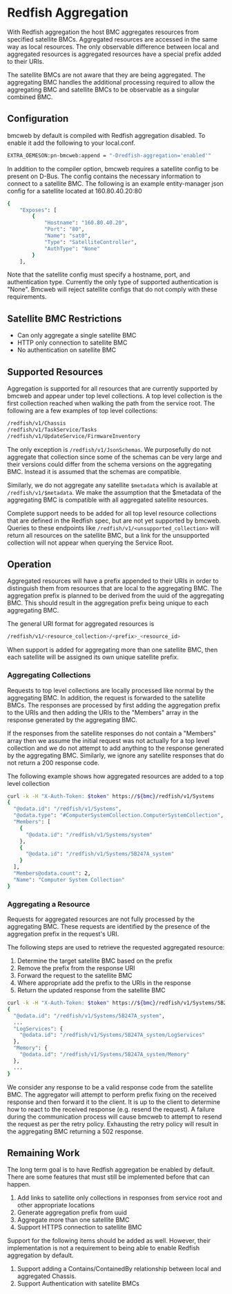 # Redfish Aggregation

With Redfish aggregation the host BMC aggregates resources from specified
satellite BMCs. Aggregated resources are accessed in the same way as local
resources. The only observable difference between local and aggregated resources
is aggregated resources have a special prefix added to their URIs.

The satellite BMCs are not aware that they are being aggregated. The aggregating
BMC handles the additional processing required to allow the aggregating BMC and
satellite BMCs to be observable as a singular combined BMC.

## Configuration

bmcweb by default is compiled with Redfish aggregation disabled. To enable it
add the following to your local.conf.

```bash
EXTRA_OEMESON:pn-bmcweb:append = "-Dredfish-aggregation='enabled'"
```

In addition to the compiler option, bmcweb requires a satellite config to be
present on D-Bus. The config contains the necessary information to connect to a
satellite BMC. The following is an example entity-manager json config for a
satellite located at 160.80.40.20:80

```bash
{
    "Exposes": [
        {
            "Hostname": "160.80.40.20",
            "Port": "80",
            "Name": "sat0",
            "Type": "SatelliteController",
            "AuthType": "None"
        }
    ],
```

Note that the satellite config must specify a hostname, port, and authentication
type. Currently the only type of supported authentication is "None". Bmcweb will
reject satellite configs that do not comply with these requirements.

## Satellite BMC Restrictions

- Can only aggregate a single satellite BMC
- HTTP only connection to satellite BMC
- No authentication on satellite BMC

## Supported Resources

Aggregation is supported for all resources that are currently supported by
bmcweb and appear under top level collections. A top level collection is the
first collection reached when walking the path from the service root. The
following are a few examples of top level collections:

```bash
/redfish/v1/Chassis
/redfish/v1/TaskService/Tasks
/redfish/v1/UpdateService/FirmwareInventory

```

The only exception is `/redfish/v1/JsonSchemas`. We purposefully do not
aggregate that collection since some of the schemas can be very large and their
versions could differ from the schema versions on the aggregating BMC. Instead
it is assumed that the schemas are compatible.

Similarly, we do not aggregate any satellite `$metadata` which is available at
`/redfish/v1/$metadata`. We make the assumption that the $metadata of the
aggregating BMC is compatible with all aggregated satellite resources.

Complete support needs to be added for all top level resource collections that
are defined in the Redfish spec, but are not yet supported by bmcweb. Queries to
these endpoints like `/redfish/v1/<unsupported_collection>` will return all
resources on the satellite BMC, but a link for the unsupported collection will
not appear when querying the Service Root.

## Operation

Aggregated resources will have a prefix appended to their URIs in order to
distinguish them from resources that are local to the aggregating BMC. The
aggregation prefix is planned to be derived from the uuid of the aggregating
BMC. This should result in the aggregation prefix being unique to each
aggregating BMC.

The general URI format for aggregated resources is

```bash
/redfish/v1/<resource_collection>/<prefix>_<resource_id>
```

When support is added for aggregating more than one satellite BMC, then each
satellite will be assigned its own unique satellite prefix.

### Aggregating Collections

Requests to top level collections are locally processed like normal by the
aggregating BMC. In addition, the request is forwarded to the satellite BMCs.
The responses are processed by first adding the aggregation prefix to the URIs
and then adding the URIs to the "Members" array in the response generated by the
aggregating BMC.

If the responses from the satellite responses do not contain a "Members" array
then we assume the initial request was not actually for a top level collection
and we do not attempt to add anything to the response generated by the
aggregating BMC. Similarly, we ignore any satellite responses that do not return
a 200 response code.

The following example shows how aggregated resources are added to a top level
collection

```bash
curl -k -H "X-Auth-Token: $token" https://${bmc}/redfish/v1/Systems
{
  "@odata.id": "/redfish/v1/Systems",
  "@odata.type": "#ComputerSystemCollection.ComputerSystemCollection",
  "Members": [
    {
      "@odata.id": "/redfish/v1/Systems/system"
    },
    {
      "@odata.id": "/redfish/v1/Systems/5B247A_system"
    }
  ],
  "Members@odata.count": 2,
  "Name": "Computer System Collection"
}
```

### Aggregating a Resource

Requests for aggregated resources are not fully processed by the aggregating
BMC. These requests are identified by the presence of the aggregation prefix in
the request's URI.

The following steps are used to retrieve the requested aggregated resource:

1. Determine the target satellite BMC based on the prefix
2. Remove the prefix from the response URI
3. Forward the request to the satellite BMC
4. Where appropriate add the prefix to the URIs in the response
5. Return the updated response from the satellite BMC

```bash
curl -k -H "X-Auth-Token: $token" https://${bmc}/redfish/v1/Systems/5B247A_system
{
  "@odata.id": "/redfish/v1/Systems/5B247A_system",
  ...
  "LogServices": {
    "@odata.id": "/redfish/v1/Systems/5B247A_system/LogServices"
  },
  "Memory": {
    "@odata.id": "/redfish/v1/Systems/5B247A_system/Memory"
  },
  ...
}
```

We consider any response to be a valid response code from the satellite BMC. The
aggregator will attempt to perform prefix fixing on the received response and
then forward it to the client. It is up to the client to determine how to react
to the received response (e.g. resend the request). A failure during the
communication process will cause bmcweb to attempt to resend the request as per
the retry policy. Exhausting the retry policy will result in the aggregating BMC
returning a 502 response.

## Remaining Work

The long term goal is to have Redfish aggregation be enabled by default. There
are some features that must still be implemented before that can happen.

1. Add links to satellite only collections in responses from service root and
   other appropriate locations
2. Generate aggregation prefix from uuid
3. Aggregate more than one satellite BMC
4. Support HTTPS connection to satellite BMC

Support for the following items should be added as well. However, their
implementation is not a requirement to being able to enable Redfish aggregation
by default.

1. Support adding a Contains/ContainedBy relationship between local and
   aggregated Chassis.
2. Support Authentication with satellite BMCs
